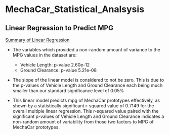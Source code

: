 # MechaCar_Statistical_Analsysis

## Linear Regression to Predict MPG

[Summary of Linear Regression]()

- The variables which provided a non-random amount of variance to the MPG values in the dataset are:
  - Vehicle Length: p-value 2.60e-12
  - Ground Clearance: p-value 5.21e-08

- The slope of the linear model is considered to not be zero. This is due to the p-values of Vehicle Length and Ground Clearance each being much smaller than our standard significance level of 0.05%

- This linear model predicts mpg of MechaCar prototypes effectively, as shown by a statistically significant r-squared value of 0.7149 for the overall multiple linear regression. This r-squared value paired with the significant p-values of Vehicle Length and Ground Clearance indicates a non-random amount of variability from those two factors to MPG of MechaCar prototypes.
